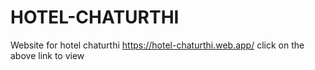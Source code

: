 # HOTEL-CHATURTHI
Website for hotel chaturthi
https://hotel-chaturthi.web.app/ 
click on the above link to view
